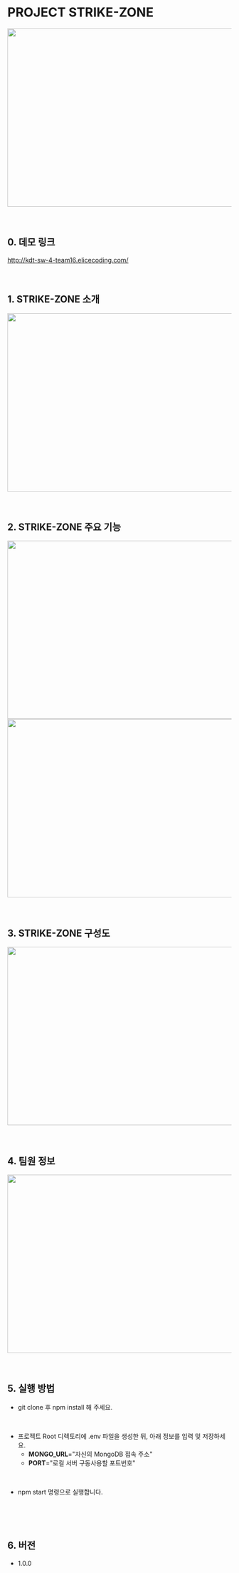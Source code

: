 # PROJECT STRIKE-ZONE

<img src="https://drive.google.com/uc?id=1eoUDdNADEtcTEv80vl54_uMJ3YbELZVy" width="800" height="400" />

<br/>
<br/>
<br/>

## 0. 데모 링크

<http://kdt-sw-4-team16.elicecoding.com/>
<br/>
<br/>
<br/>

## 1. STRIKE-ZONE 소개

<img src="https://drive.google.com/uc?id=1VoghsTQcH49PfN7voyGF-39_E3gPrYiW" width="800" height="400" />

<br/>
<br/>
<br/>

## 2. STRIKE-ZONE 주요 기능

<img src="https://drive.google.com/uc?id=1nwdFVEopXISCsAWtBnUJIa2jcuF93fxY" width="800" height="400" />
<img src="https://drive.google.com/uc?id=1wTFPDh7VZnC8UZKF8qHZlnZyQ1quS75g" width="800" height="400" />
<br/>
<br/>
<br/>

## 3. STRIKE-ZONE 구성도

<img src="https://drive.google.com/uc?id=1zM9uOKSHELy3ZkbnGLK-t6oNmuuwGVzA" width="800" height="400" />
<br/>
<br/>
<br/>

## 4. 팀원 정보

<img src="https://drive.google.com/uc?id=1Ca39U9bqL9kzosoIIe9N_Esi-H2cUyL5" width="800" height="400" />
<br/>
<br/>
<br/>

## 5. 실행 방법

* git clone 후 npm install 해 주세요.
<br/>

* 프로젝트 Root 디렉토리에 .env 파일을 생성한 뒤, 아래 정보를 입력 및 저장하세요.
  * **MONGO_URL**="자신의 MongoDB 접속 주소"
  * **PORT**="로컬 서버 구동사용할 포트번호"

<br/>

* npm start 명령으로 실행합니다.

<br/>
<br/>
<br/>

## 6. 버전

* 1.0.0
<br/>
<br/>
<br/>
